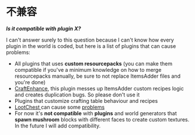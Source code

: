 # 不兼容

_**Is it compatible with plugin X?**_

I can't answer surely to this question because I can't know how every plugin in the world is coded, but here is a list of plugins that can cause problems:

* All plugins that uses **custom resourcepacks** \(you can make them compatible if you've a minimum knowledge on how to merge resourcepacks manually, be sure to not replace ItemsAdder files and you're done\)
* [CraftEnhance](https://www.spigotmc.org/resources/custom-recipes-and-crafting-craftenhance.65058/), this plugin messes up ItemsAdder custom recipes logic and creates duplication bugs. So please don't use it
* Plugins that customize crafting table behaviour and recipes
* [LootChest ](https://www.spigotmc.org/resources/lootchest.61564/)can cause some [problems](https://github.com/LoneDev6/ItemsAdder/issues/15#issuecomment-512990849)
* For now it's **not compatible** with **plugins** and world generators that **spawn mushroom** blocks with different faces to create custom textures. In the future I will add compatibility.

